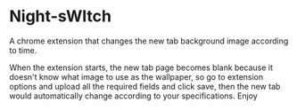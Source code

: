 # Night-sWItch
A chrome extension that changes the new tab background image according to time. 

When the extension starts, the new tab page becomes blank because it doesn't know what image to use as the wallpaper, so go to extension options and upload all the required fields and click save, then the new tab would automatically change according to your specifications. Enjoy
